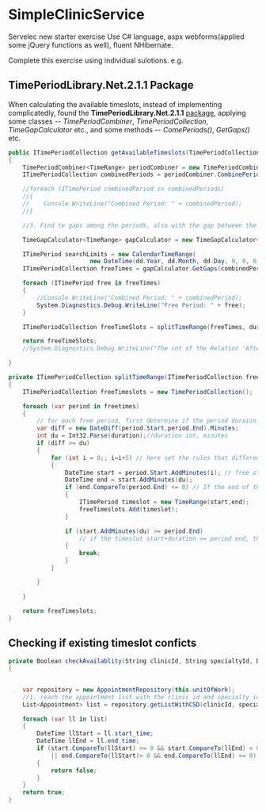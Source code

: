 # SimpleClinicService
Servelec new starter exercise
Use C# language, aspx webforms(applied some jQuery functions as well), fluent NHibernate.

Complete this exercise using individual sulotions.
e.g.
## TimePeriodLibrary.Net.2.1.1 Package
When calculating the available timeslots, instead of implementing complicatedly, found the **TimePeriodLibrary.Net.2.1.1** [package](https://www.codeproject.com/Articles/168662/Time-Period-Library-for-NET), applying some classes -- *TimePeriodCombiner*, *TimePeriodCollection*, *TimeGapCalculator* etc., and some methods -- *ComePeriods()*, *GetGaps()* etc.

```c#
public ITimePeriodCollection getAvailableTimeslots(TimePeriodCollection periods, DateTime dd, String durationId)
{
    TimePeriodCombiner<TimeRange> periodCombiner = new TimePeriodCombiner<TimeRange>();
    ITimePeriodCollection combinedPeriods = periodCombiner.CombinePeriods(periods);

    //foreach (ITimePeriod combinedPeriod in combinedPeriods)
    //{
    //    Console.WriteLine("Combined Period: " + combinedPeriod);
    //}

    //3. Find te gaps among the periods, also with the gap between the start time and end time

    TimeGapCalculator<TimeRange> gapCalculator = new TimeGapCalculator<TimeRange>(new TimeCalendar());

    ITimePeriod searchLimits = new CalendarTimeRange(
                       new DateTime(dd.Year, dd.Month, dd.Day, 9, 0, 0), new DateTime(dd.Year, dd.Month, dd.Day, 16, 0, 0));
    ITimePeriodCollection freeTimes = gapCalculator.GetGaps(combinedPeriods, searchLimits);

    foreach (ITimePeriod free in freeTimes)
    {
        //Console.WriteLine("Combined Period: " + combinedPeriod);
        System.Diagnostics.Debug.WriteLine("Free Period: " + free);
    }

    ITimePeriodCollection freeTimeSlots = splitTimeRange(freeTimes, durationId);

    return freeTimeSlots;
    //System.Diagnostics.Debug.WriteLine("The int of the Relation 'After':" + (int)PeriodRelation.After);

}

private ITimePeriodCollection splitTimeRange(ITimePeriodCollection freetimes, string duration)
{
    ITimePeriodCollection freeTimeslots = new TimePeriodCollection();

    foreach (var period in freetimes)
    {
        // for each free period, first determine if the period duraion >= user selected duration
        var diff = new DateDiff(period.Start,period.End).Minutes;
        int du = Int32.Parse(duration);//duration int, minutes
        if (diff >= du)
        {
            for (int i = 0;; i=i+5) // here set the rules that difference between timeslot start time is 5 minutes
            {
                DateTime start = period.Start.AddMinutes(i); // free start = period.start + set timeslot difference
                DateTime end = start.AddMinutes(du);
                if (end.CompareTo(period.End) <= 0) // If the end of the timeslot is already later than the period end, then end.
                {
                    ITimePeriod timeslot = new TimeRange(start,end);
                    freeTimeslots.Add(timeslot);
                }

                if (start.AddMinutes(du) >= period.End)
                    // if the timeslot start+duration >= period end, then finish the loop
                {
                    break;
                }
            }

        }

    }

    return freeTimeslots;
}
```

## Checking if existing timeslot conficts
```c#
private Boolean checkAvailablity(String clinicId, String specialtyId, DateTime start, DateTime end)
{


    var repository = new AppointmentRepository(this.unitOfWork);
    //1. reach the appointment list with the clinic id and specialty_id which are not cancelled;
    List<Appointment> list = repository.getListWithCSD(clinicId, specialtyId, start);

    foreach (var ll in list)
    {
        DateTime llStart = ll.start_time;
        DateTime llEnd = ll.end_time;
        if (start.CompareTo(llStart) >= 0 && start.CompareTo(llEnd) < 0 
            || end.CompareTo(llStart)> 0 && end.CompareTo(llEnd) <= 0)
        {
            return false;
        }
    }
    return true;
}
```
